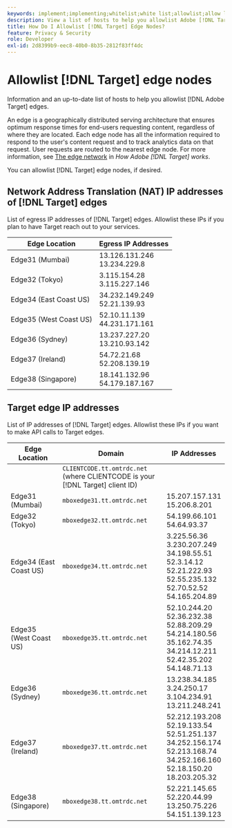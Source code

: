 ```yaml
---
keywords: implement;implementing;whitelist;white list;allowlist;allow list;edge;edges
description: View a list of hosts to help you allowlist Adobe [!DNL Target] edges (geographically distributed serving nodes that ensure optimum response times end users).
title: How Do I Allowlist [!DNL Target] Edge Nodes?
feature: Privacy & Security
role: Developer
exl-id: 2d8399b9-eec8-40b0-8b35-2812f83ff4dc
---
```

# Allowlist [!DNL Target] edge nodes

Information and an up-to-date list of hosts to help you allowlist [!DNL Adobe Target] edges.

An edge is a geographically distributed serving architecture that ensures optimum response times for end-users requesting content, regardless of where they are located. Each edge node has all the information required to respond to the user's content request and to track analytics data on that request. User requests are routed to the nearest edge node. For more information, see [The edge network](/help/c-intro/how-target-works.md#concept_0AE2ED8E9DE64288A8B30FCBF1040934) in *How Adobe [!DNL Target] works*.

You can allowlist [!DNL Target] edge nodes, if desired. 

## Network Address Translation (NAT) IP addresses of [!DNL Target] edges

List of egress IP addresses of [!DNL Target] edges. Allowlist these IPs if you plan to have Target reach out to your services.

|Edge Location|Egress IP Addresses|
| --- | --- |
|Edge31 (Mumbai)|13.126.131.246<br>13.234.229.8|
|Edge32 (Tokyo)|3.115.154.28<br>3.115.227.146|
|Edge34 (East Coast US)|34.232.149.249<br>52.21.139.93|
|Edge35 (West Coast US)|52.10.11.139<br>44.231.171.161|
|Edge36 (Sydney)|13.237.227.20<br>13.210.93.142|
|Edge37 (Ireland)|54.72.21.68<br>52.208.139.19|
|Edge38 (Singapore)|18.141.132.96<br>54.179.187.167|

## Target edge IP addresses

List of IP addresses of [!DNL Target] edges. Allowlist these IPs if you want to make API calls to Target edges.

|Edge Location|Domain|IP Addresses|
| --- | --- | --- |
||`CLIENTCODE.tt.omtrdc.net`<br>(where CLIENTCODE is your [!DNL Target] client ID)||
|Edge31 (Mumbai)|`mboxedge31.tt.omtrdc.net`|15.207.157.131<br>15.206.8.201|
|Edge32 (Tokyo)|`mboxedge32.tt.omtrdc.net`|54.199.66.101<br>54.64.93.37|
|Edge34 (East Coast US)|`mboxedge34.tt.omtrdc.net`|3.225.56.36<br>3.230.207.249<br>34.198.55.51<br>52.3.14.12<br>52.21.222.93<br>52.55.235.132<br>52.70.52.52<br>54.165.204.89|
|Edge35 (West Coast US)|`mboxedge35.tt.omtrdc.net`|52.10.244.20<br>52.36.232.38<br>52.88.209.29<br>54.214.180.56<br>35.162.74.35<br>34.214.12.211<br>52.42.35.202<br>54.148.71.13|
|Edge36 (Sydney)|`mboxedge36.tt.omtrdc.net`|13.238.34.185<br>3.24.250.17<br>3.104.234.91<br>13.211.248.241|
|Edge37 (Ireland)|`mboxedge37.tt.omtrdc.net`|52.212.193.208<br>52.19.133.54<br>52.51.251.137<br>34.252.156.174<br>52.213.168.74<br>34.252.166.160<br>52.18.150.20<br>18.203.205.32|
|Edge38 (Singapore)|`mboxedge38.tt.omtrdc.net`|52.221.145.65<br>52.220.44.99<br>13.250.75.226<br>54.151.139.123|
